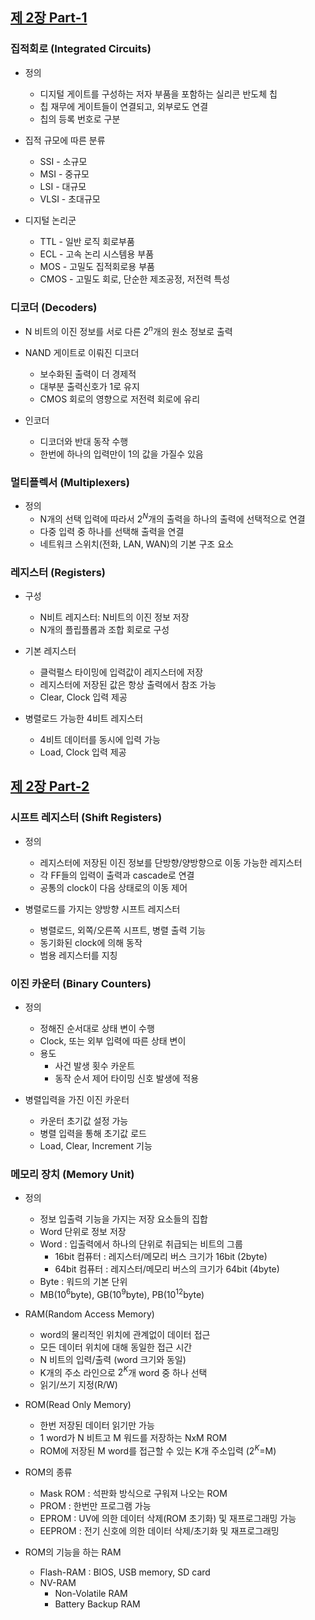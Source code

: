 
## [제 2장 Part-1](https://www.youtube.com/watch?v=aj74NlGUAk4&list=PLc8fQ-m7b1hCHTT7VH2oo0Ng7Et096dYc&index=4)

### 집적회로 (Integrated Circuits)

- 정의
  - 디지털 게이트를 구성하는 저자 부품을 포함하는 실리콘 반도체 칩
  - 칩 재무에 게이트들이 연결되고, 외부로도 연결
  - 칩의 등록 번호로 구분

- 집적 규모에 따른 분류
  - SSI - 소규모
  - MSI - 중규모
  - LSI - 대규모
  - VLSI - 초대규모

- 디지털 논리군
  - TTL - 일반 로직 회로부품
  - ECL - 고속 논리 시스템용 부품
  - MOS - 고밀도 집적회로용 부품
  - CMOS - 고밀도 회로, 단순한 제조공정, 저전력 특성


### 디코더 (Decoders)

- N 비트의 이진 정보를 서로 다른 $2^n$개의 원소 정보로 출력
- NAND 게이트로 이뤄진 디코더
  - 보수화된 출력이 더 경제적
  - 대부분 출력신호가 1로 유지
  - CMOS 회로의 영향으로 저전력 회로에 유리

- 인코더
  - 디코더와 반대 동작 수행
  - 한번에 하나의 입력만이 1의 값을 가질수 있음


### 멀티플렉서 (Multiplexers)

- 정의
  - N개의 선택 입력에 따라서 $2^N$개의 출력을 하나의 출력에 선택적으로 연결
  - 다중 입력 중 하나를 선택해 출력을 연결
  - 네트워크 스위치(전화, LAN, WAN)의 기본 구조 요소


### 레지스터 (Registers)

- 구성
  - N비트 레지스터: N비트의 이진 정보 저장
  - N개의 플립플롭과 조합 회로로 구성

- 기본 레지스터
  - 클럭펄스 타이밍에 입력값이 레지스터에 저장
  - 레지스터에 저장된 값은 항상 출력에서 참조 가능
  - Clear, Clock 입력 제공

- 병렬로드 가능한 4비트 레지스터
  - 4비트 데이터를 동시에 입력 가능
  - Load, Clock 입력 제공


## [제 2장 Part-2](https://www.youtube.com/watch?v=7VPjQMeiHg0&list=PLc8fQ-m7b1hCHTT7VH2oo0Ng7Et096dYc&index=5)

### 시프트 레지스터 (Shift Registers)

- 정의
  - 레지스터에 저장된 이진 정보를 단방향/양방향으로 이동 가능한 레지스터
  - 각 FF들의 입력이 출력과 cascade로 연결
  - 공통의 clock이 다음 상태로의 이동 제어

- 병렬로드를 가지는 양방향 시프트 레지스터
  - 병렬로드, 외쪽/오른쪽 시프트, 병렬 출력 기능
  - 동기화된 clock에 의해 동작
  - 범용 레지스터를 지칭


### 이진 카운터 (Binary Counters)

- 정의
  - 정해진 순서대로 상태 변이 수행
  - Clock, 또는 외부 입력에 따른 상태 변이
  - 용도
    - 사건 발생 횟수 카운트
    - 동작 순서 제어 타이밍 신호 발생에 적용

- 병렬입력을 가진 이진 카운터
  - 카운터 초기값 설정 가능
  - 병렬 입력을 통해 초기값 로드
  - Load, Clear, Increment 기능


### 메모리 장치 (Memory Unit)

- 정의
  - 정보 입출력 기능을 가지는 저장 요소들의 집합
  - Word 단위로 정보 저장
  - Word : 입출력에서 하나의 단위로 취급되는 비트의 그룹
    - 16bit 컴퓨터 : 레지스터/메모리 버스 크기가 16bit (2byte)
    - 64bit 컴퓨터 : 레지스터/메모리 버스의 크기가 64bit (4byte)
  - Byte : 워드의 기본 단위
  - MB($10^6$byte), GB($10^9$byte), PB($10^{12}$byte)
- RAM(Random Access Memory)
  - word의 물리적인 위치에 관계없이 데이터 접근
  - 모든 데이터 위치에 대해 동일한 접근 시간
  - N 비트의 입력/출력 (word 크기와 동일)
  - K개의 주소 라인으로 $2^K$개 word 중 하나 선택
  - 읽기/쓰기 지정(R/W)

- ROM(Read Only Memory)
  - 한번 저장된 데이터 읽기만 가능
  - 1 word가 N 비트고 M 워드를 저장하는 NxM ROM
  - ROM에 저장된 M word를 접근할 수 있는 K개 주소입력 ($2^K$=M)
- ROM의 종류
  - Mask ROM : 석판화 방식으로 구워져 나오는 ROM
  - PROM : 한번만 프로그램 가능
  - EPROM : UV에 의한 데이터 삭제(ROM 초기화) 및 재프로그래밍 가능
  - EEPROM : 전기 신호에 의한 데이터 삭제/초기화 및 재프로그래밍

- ROM의 기능을 하는 RAM
  - Flash-RAM : BIOS, USB memory, SD card
  - NV-RAM
    - Non-Volatile RAM
    - Battery Backup RAM

